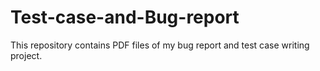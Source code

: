 # Test-case-and-Bug-report
This repository contains PDF files of my bug report and test case writing project.
